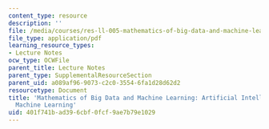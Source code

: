 ```yaml
---
content_type: resource
description: ''
file: /media/courses/res-ll-005-mathematics-of-big-data-and-machine-learning-january-iap-2020/401f741bad396cbf0fcf9ae7b79e1029_MITRES_LL_005IAP20_Supplemental_Ses01.pdf
file_type: application/pdf
learning_resource_types:
- Lecture Notes
ocw_type: OCWFile
parent_title: Lecture Notes
parent_type: SupplementalResourceSection
parent_uid: a089af96-9073-c2c0-3554-6fa1d28d62d2
resourcetype: Document
title: 'Mathematics of Big Data and Machine Learning: Artificial Intelligence and
  Machine Learning'
uid: 401f741b-ad39-6cbf-0fcf-9ae7b79e1029
---
```

